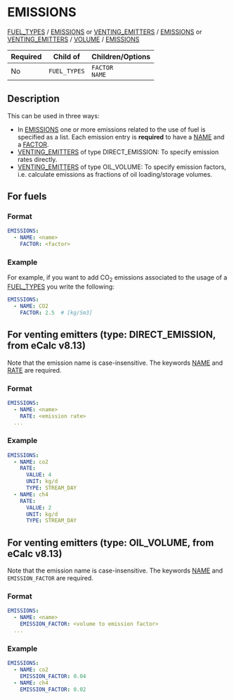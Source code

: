 # EMISSIONS
 
[FUEL_TYPES](/about/references/keywords/FUEL_TYPES.md) / 
[EMISSIONS](/about/references/keywords/EMISSIONS.md)
or
[VENTING_EMITTERS](/about/references/keywords/FUEL_TYPES.md) /
[EMISSIONS](/about/references/keywords/EMISSIONS.md)
or 
[VENTING_EMITTERS](/about/references/keywords/FUEL_TYPES.md) /
[VOLUME](/about/references/keywords/VOLUME.md) /
[EMISSIONS](/about/references/keywords/EMISSIONS.md)



| Required   | Child of                  | Children/Options                   |
|------------|---------------------------|------------------------------------|
| No         | `FUEL_TYPES`         | `FACTOR`  <br />  `NAME`            |


## Description
This can be used in three ways:

- In [EMISSIONS](/about/references/keywords/EMISSIONS.md) one or more emissions related to the use of fuel is specified as
a list. Each emission entry is **required** to have a [NAME](/about/references/keywords/NAME.md) and a [FACTOR](/about/references/keywords/FACTOR.mdx).
- [VENTING_EMITTERS](/about/references/keywords/VENTING_EMITTERS.md) of type DIRECT_EMISSION: To specify emission rates directly.
- [VENTING_EMITTERS](/about/references/keywords/VENTING_EMITTERS.md) of type OIL_VOLUME: To specify emission factors, i.e. calculate emissions as fractions of oil loading/storage volumes.

## For fuels
### Format
~~~~~~~~yaml
EMISSIONS:
  - NAME: <name>
    FACTOR: <factor>
~~~~~~~~

### Example
For example, if you want to add CO<sub>2</sub> emissions associated to the usage of a [FUEL_TYPES](/about/references/keywords/FUEL_TYPES.md)
you write the following:

~~~~~~~~yaml
EMISSIONS:
  - NAME: CO2
    FACTOR: 2.5  # [kg/Sm3]
~~~~~~~~

## For venting emitters (type: DIRECT_EMISSION, from eCalc v8.13)
Note that the emission name is case-insensitive.
The keywords [NAME](/about/references/keywords/NAME.md) and [RATE](/about/references/keywords/RATE.md) are required.

### Format
~~~~~~~~yaml
EMISSIONS:
  - NAME: <name>
    RATE: <emission rate>
  ...
~~~~~~~~

### Example
~~~~~~~~yaml
EMISSIONS:
  - NAME: co2
    RATE:
      VALUE: 4
      UNIT: kg/d
      TYPE: STREAM_DAY
  - NAME: ch4
    RATE:
      VALUE: 2
      UNIT: kg/d
      TYPE: STREAM_DAY
~~~~~~~~
## For venting emitters (type: OIL_VOLUME, from eCalc v8.13)
Note that the emission name is case-insensitive.
The keywords [NAME](/about/references/keywords/NAME.md) and `EMISSION_FACTOR` are required.

### Format
~~~~~~~~yaml
EMISSIONS:
  - NAME: <name>
    EMISSION_FACTOR: <volume to emission factor>
  ...
~~~~~~~~

### Example
~~~~~~~~yaml
EMISSIONS:
  - NAME: co2
    EMISSION_FACTOR: 0.04
  - NAME: ch4
    EMISSION_FACTOR: 0.02
~~~~~~~~